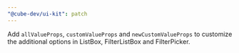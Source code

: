 ```yaml
---
"@cube-dev/ui-kit": patch
---
```


Add `allValueProps`, `customValueProps` and `newCustomValueProps` to customize the additional options in ListBox, FilterListBox and FilterPicker.
